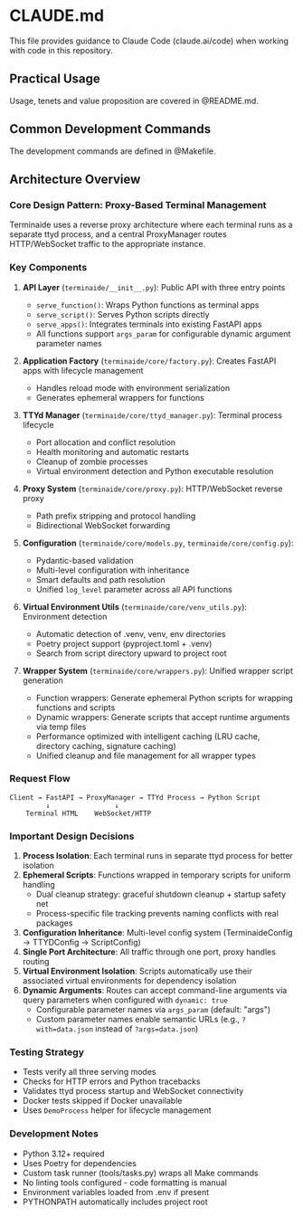 # CLAUDE.md

This file provides guidance to Claude Code (claude.ai/code) when working with code in this repository.

## Practical Usage

Usage, tenets and value proposition are covered in @README.md.

## Common Development Commands

The development commands are defined in @Makefile.

## Architecture Overview

### Core Design Pattern: Proxy-Based Terminal Management
Terminaide uses a reverse proxy architecture where each terminal runs as a separate ttyd process, and a central ProxyManager routes HTTP/WebSocket traffic to the appropriate instance.

### Key Components

1. **API Layer** (`terminaide/__init__.py`): Public API with three entry points
   - `serve_function()`: Wraps Python functions as terminal apps
   - `serve_script()`: Serves Python scripts directly
   - `serve_apps()`: Integrates terminals into existing FastAPI apps
   - All functions support `args_param` for configurable dynamic argument parameter names

2. **Application Factory** (`terminaide/core/factory.py`): Creates FastAPI apps with lifecycle management
   - Handles reload mode with environment serialization
   - Generates ephemeral wrappers for functions

3. **TTYd Manager** (`terminaide/core/ttyd_manager.py`): Terminal process lifecycle
   - Port allocation and conflict resolution
   - Health monitoring and automatic restarts
   - Cleanup of zombie processes
   - Virtual environment detection and Python executable resolution

4. **Proxy System** (`terminaide/core/proxy.py`): HTTP/WebSocket reverse proxy
   - Path prefix stripping and protocol handling
   - Bidirectional WebSocket forwarding

5. **Configuration** (`terminaide/core/models.py`, `terminaide/core/config.py`): 
   - Pydantic-based validation
   - Multi-level configuration with inheritance
   - Smart defaults and path resolution
   - Unified `log_level` parameter across all API functions

6. **Virtual Environment Utils** (`terminaide/core/venv_utils.py`): Environment detection
   - Automatic detection of .venv, venv, env directories
   - Poetry project support (pyproject.toml + .venv)
   - Search from script directory upward to project root

7. **Wrapper System** (`terminaide/core/wrappers.py`): Unified wrapper script generation
   - Function wrappers: Generate ephemeral Python scripts for wrapping functions and scripts
   - Dynamic wrappers: Generate scripts that accept runtime arguments via temp files
   - Performance optimized with intelligent caching (LRU cache, directory caching, signature caching)
   - Unified cleanup and file management for all wrapper types

### Request Flow
```
Client → FastAPI → ProxyManager → TTYd Process → Python Script
         ↓                ↓
    Terminal HTML    WebSocket/HTTP
```

### Important Design Decisions

1. **Process Isolation**: Each terminal runs in separate ttyd process for better isolation
2. **Ephemeral Scripts**: Functions wrapped in temporary scripts for uniform handling
   - Dual cleanup strategy: graceful shutdown cleanup + startup safety net
   - Process-specific file tracking prevents naming conflicts with real packages
3. **Configuration Inheritance**: Multi-level config system (TerminaideConfig → TTYDConfig → ScriptConfig)
4. **Single Port Architecture**: All traffic through one port, proxy handles routing
5. **Virtual Environment Isolation**: Scripts automatically use their associated virtual environments for dependency isolation
6. **Dynamic Arguments**: Routes can accept command-line arguments via query parameters when configured with `dynamic: true`
   - Configurable parameter names via `args_param` (default: "args")
   - Custom parameter names enable semantic URLs (e.g., `?with=data.json` instead of `?args=data.json`)

### Testing Strategy
- Tests verify all three serving modes
- Checks for HTTP errors and Python tracebacks
- Validates ttyd process startup and WebSocket connectivity
- Docker tests skipped if Docker unavailable
- Uses `DemoProcess` helper for lifecycle management

### Development Notes
- Python 3.12+ required
- Uses Poetry for dependencies
- Custom task runner (tools/tasks.py) wraps all Make commands
- No linting tools configured - code formatting is manual
- Environment variables loaded from .env if present
- PYTHONPATH automatically includes project root